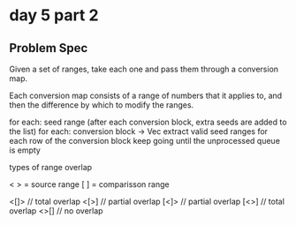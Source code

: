 # day 5 part 2
## Problem Spec
Given a set of ranges, take each one and pass them through a conversion map.

Each conversion map consists of a range of numbers that it applies to, and then the difference by which to modify the ranges.

for each: seed range (after each conversion block, extra seeds are added to the list)
  for each: conversion block -> Vec<seed ranges>
    extract valid seed ranges for each row of the conversion block
    keep going until the unprocessed queue is empty


types of range overlap

< > = source range
[ ] = comparisson range

<[]> // total overlap
<[>] // partial overlap
[<]> // partial overlap
[<>] // total overlap
<>[] // no overlap